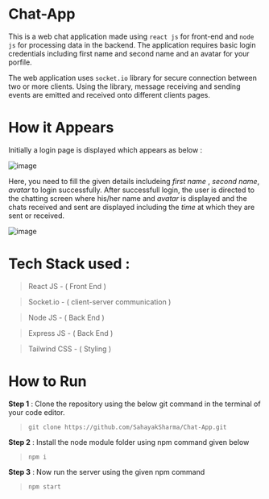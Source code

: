 # Chat-App

This is a web chat application made using `react js` for front-end and `node js` for processing data in the backend. The application requires basic login credentials including first name and second name and an avatar for your porfile.
 
The web application uses `socket.io` library for secure connection between two or more clients. Using the library, message receiving and sending events are emitted and received onto different clients pages. 

# How it Appears

Initially a login page is displayed which appears as below : 

![image](https://github.com/SahayakSharma/Chat-App/assets/115233111/b7937ae8-dc6a-47a3-9744-8de21b3caf56)



Here, you need to fill the given details includeing _first name_ , _second name_, _avatar_ to login successfully. After successfull login, the user is directed to the chatting screen where his/her name and _avatar_ is displayed and the chats received and sent are displayed including the _time_ at which they are sent or received.

![image](https://github.com/SahayakSharma/Chat-App/assets/115233111/350a98cb-6416-43fa-933b-e573cfac611d)



# Tech Stack used : 
>React JS - ( Front End )

>Socket.io - ( client-server communication )

>Node JS - ( Back End )

>Express JS - ( Back End )

>Tailwind CSS - ( Styling )


# How to Run

**Step 1** : Clone the repository using the below git command in the terminal of your code editor.
>`git clone https://github.com/SahayakSharma/Chat-App.git`

**Step 2** : Install the node module folder using npm command given below
>`npm i`

**Step 3** : Now run the server using the given npm command
>`npm start`


